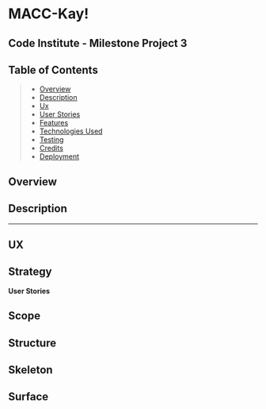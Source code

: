 # MACC-Kay!

## Code Institute - Milestone Project 3


## Table of Contents
> - [Overview](#overview)
> - [Description](#description)
> - [Ux](#ux)
> - [User Stories](#user-stories)
> - [Features](#features)
> - [Technologies Used](#technologies-used)
> - [Testing](#testing)
> - [Credits](#credits)
> - [Deployment](#deployment)



## Overview
 
 
## Description 


---
## UX  

## Strategy



**User Stories**


## Scope


## Structure


## Skeleton


## Surface
